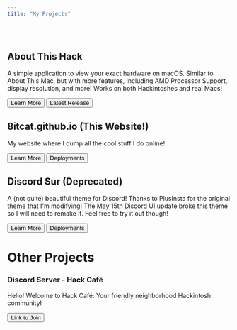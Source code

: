 ```yaml
---
title: "My Projects"
---
```


<br>

## About This Hack

A simple application to view your exact hardware on macOS. Similar to About This Mac, but with more features, including AMD Processor Support, display resolution, and more! Works on both Hackintoshes and real Macs!

<form target="_blank">
  <button class="btn btn-primary" formaction="https://github.com/8itCat/About-This-Hack/">Learn More</button>
  <button class="btn btn-primary" formaction="https://github.com/8itCat/About-This-Hack/releases/latest">Latest Release</button>
</form>

## 8itcat.github.io (This Website!)

My website where I dump all the cool stuff I do online!

<form target="_blank">
  <button class="btn btn-primary" formaction="https://github.com/8itCat/8itCat.github.io/">Learn More</button>
  <button class="btn btn-primary" formaction="https://github.com/8itCat/8itCat.github.io/deployments/activity_log?environment=github-pages">Deployments</button>
</form>

## Discord Sur (Deprecated)

A (not quite) beautiful theme for Discord! Thanks to PlusInsta for the original theme that I'm modifying! The May 15th Discord UI update broke this theme so I will need to remake it. Feel free to try it out though!

<form target="_blank">
  <button class="btn btn-primary" formaction="https://github.com/8itCat/Discord-Sur/">Learn More</button>
  <button class="btn btn-primary" formaction="https://github.com/8itCat/Discord-Sur/releases/latest">Deployments</button>
</form>


# Other Projects

### Discord Server - Hack Café

Hello! Welcome to Hack Café: Your friendly neighborhood Hackintosh community!

<form target="_blank">
  <button class="btn btn-primary" formaction="https://discord.gg/5AQjAnNKYd">Link to Join</button>
</form>
